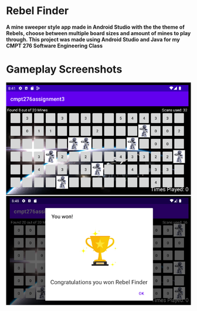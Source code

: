 # Rebel Finder

**A mine sweeper style app made in Android Studio with the the theme of Rebels, choose between multiple board sizes and amount of mines to play through. This project was made using Android Studio and Java for my CMPT 276 Software Engineering Class**

# Gameplay Screenshots
![gameplay](https://github.com/HobbesChiong/Rebel_Finder/blob/main/Rebelfinder.png)
![victory](https://github.com/HobbesChiong/Rebel_Finder/blob/main/rebelfinder2.png)
